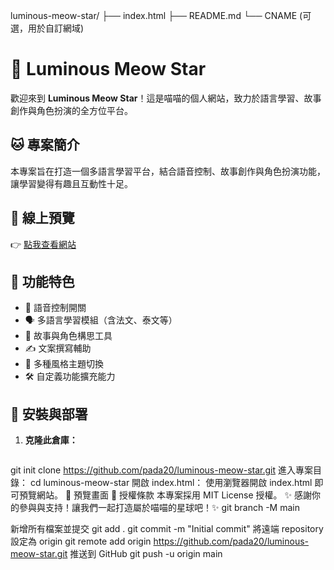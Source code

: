 luminous-meow-star/
├── index.html
├── README.md
└── CNAME (可選，用於自訂網域)
# 🌟 Luminous Meow Star

歡迎來到 **Luminous Meow Star**！這是喵喵的個人網站，致力於語言學習、故事創作與角色扮演的全方位平台。

## 🐱 專案簡介

本專案旨在打造一個多語言學習平台，結合語音控制、故事創作與角色扮演功能，讓學習變得有趣且互動性十足。

## 🔗 線上預覽

👉 [點我查看網站](https://pada20.github.io/luminous-meow-star/)

## 📂 功能特色

- 🎤 語音控制開關
- 🗣️ 多語言學習模組（含法文、泰文等）
- 📖 故事與角色構思工具
- ✍️ 文案撰寫輔助
- 🎨 多種風格主題切換
- 🛠️ 自定義功能擴充能力

## 🚀 安裝與部署

1. **克隆此倉庫：**

   ```bash
git init clone https://github.com/pada20/luminous-meow-star.git
進入專案目錄：
cd luminous-meow-star
開啟 index.html：
使用瀏覽器開啟 index.html 即可預覽網站。
📸 預覽畫面
📄 授權條款
本專案採用 MIT License 授權。
✨ 感謝你的參與與支持！讓我們一起打造屬於喵喵的星球吧！✨
git branch -M main

新增所有檔案並提交
git add .
git commit -m "Initial commit"
將遠端 repository 設定為 origin
git remote add origin https://github.com/pada20/luminous-meow-star.git
推送到 GitHub
git push -u origin main